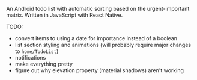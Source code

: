 An Android todo list with automatic sorting based on the urgent-important matrix.
Written in JavaScript with React Native.


TODO:
- convert items to using a date for importance instead of a boolean
- list section styling and animations (will probably require major changes to ```home/TodoList```)
- notifications
- make everything pretty
- figure out why elevation property (material shadows) aren't working
